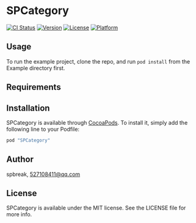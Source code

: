 # SPCategory

[![CI Status](http://img.shields.io/travis/spbreak/SPCategory.svg?style=flat)](https://travis-ci.org/spbreak/SPCategory)
[![Version](https://img.shields.io/cocoapods/v/SPCategory.svg?style=flat)](http://cocoapods.org/pods/SPCategory)
[![License](https://img.shields.io/cocoapods/l/SPCategory.svg?style=flat)](http://cocoapods.org/pods/SPCategory)
[![Platform](https://img.shields.io/cocoapods/p/SPCategory.svg?style=flat)](http://cocoapods.org/pods/SPCategory)

## Usage

To run the example project, clone the repo, and run `pod install` from the Example directory first.

## Requirements

## Installation

SPCategory is available through [CocoaPods](http://cocoapods.org). To install
it, simply add the following line to your Podfile:

```ruby
pod "SPCategory"
```

## Author

spbreak, 527108411@qq.com

## License

SPCategory is available under the MIT license. See the LICENSE file for more info.

